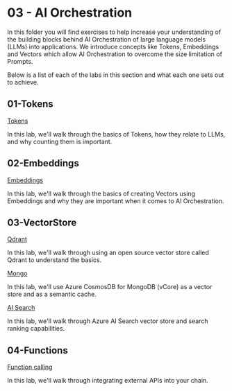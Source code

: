 # 03 - AI Orchestration

In this folder you will find exercises to help increase your understanding of the building blocks behind AI Orchestration of large language models (LLMs) into applications. We introduce concepts like Tokens, Embeddings and Vectors which allow AI Orchestration to overcome the size limitation of Prompts.

Below is a list of each of the labs in this section and what each one sets out to achieve.

## 01-Tokens

[Tokens](01-Tokens/tokens.ipynb)

In this lab, we'll walk through the basics of Tokens, how they relate to LLMs, and why counting them is important.

## 02-Embeddings

[Embeddings](02-Embeddings/embeddings.ipynb)

In this lab, we'll walk through the basics of creating Vectors using Embeddings and why they are important when it comes to AI Orchestration.

## 03-VectorStore

[Qdrant](https://github.com/Azure/intro-to-intelligent-apps/blob/main/labs/03-orchestration/03-VectorStore/qdrant.ipynb )

In this lab, we'll walk through using an open source vector store called Qdrant to understand the basics.

[Mongo](https://github.com/Azure/intro-to-intelligent-apps/blob/main/labs/03-orchestration/03-VectorStore/mongo.ipynb)

In this lab, we'll use Azure CosmosDB for MongoDB (vCore) as a vector store and as a semantic cache. 

[AI Search](https://github.com/Azure/intro-to-intelligent-apps/blob/main/labs/03-orchestration/03-VectorStore/aisearch.ipynb)

In this lab, we'll walk through Azure AI Search vector store and search ranking capabilities. 

## 04-Functions

[Function calling](04-Functions/function-calling.ipynb)

In this lab, we'll walk through integrating external APIs into your chain.
